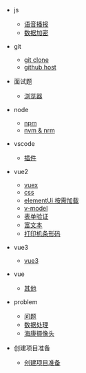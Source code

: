 <!--
 * @Author: Tom
 * @LastEditors: Tom
 * @Date: 2022-09-06 11:36:23
 * @LastEditTime: 2022-09-08 12:25:39
 * @Email: Tom
 * @FilePath: \problem\docs\_sidebar.md
 * @Environment: Win 10
 * @Description: 侧边栏的显示 配置
-->

- js

  - [语音播报](./md/js/voice.md)
  - [数据加密](./md/js/dataEncryption.md)

- git

  - [git clone](./md/git/git.md)
  - [github host](./md/git/host.md)

- 面试题

  - [浏览器](./md/ms/liulanqi.md)

- node

  - [npm](./md/node/npm.md)
  - [nvm & nrm](./md/node/nvm-nrm.md)

- vscode

  - [插件](./md/vscode/vscode.md)

- vue2
  - [vuex](./md/vue/vue2/vuex.md)
  - [css](./md/vue/vue2/css.md)
  - [elementUi 按需加载](./md/vue/vue2/elementUi.md)
  - [v-model](./md/vue/vue2/v-model.md)
  - [表单验证](./md/vue/vue2/formTest.md)
  - [富文本](./md/vue/vue2/richText.md)
  - [打印机条形码](./md/vue/vue2/barCode.md)
- vue3
  - [vue3](./md/vue/vue3/vue3.md)
- vue

  - [其他](./md/vue/vueRests/虚拟DOM和diff算法.md)

- problem

  - [问题](./md/problem/problem.md)
  - [数据处理](./md/problem/dataProcessing.md)
  - [海康摄像头](./md/problem/haikang.md)

- 创建项目准备

  - [创建项目准备](./md/createProject/createProject.md)
